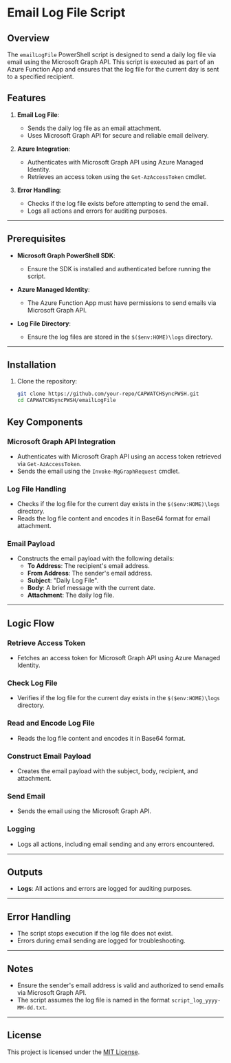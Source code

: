 # Email Log File Script

## Overview

The `emailLogFile` PowerShell script is designed to send a daily log file via email using the Microsoft Graph API. This script is executed as part of an Azure Function App and ensures that the log file for the current day is sent to a specified recipient.

## Features

1. **Email Log File**:
   - Sends the daily log file as an email attachment.
   - Uses Microsoft Graph API for secure and reliable email delivery.

2. **Azure Integration**:
   - Authenticates with Microsoft Graph API using Azure Managed Identity.
   - Retrieves an access token using the `Get-AzAccessToken` cmdlet.

3. **Error Handling**:
   - Checks if the log file exists before attempting to send the email.
   - Logs all actions and errors for auditing purposes.

---

## Prerequisites

- **Microsoft Graph PowerShell SDK**:
  - Ensure the SDK is installed and authenticated before running the script.

- **Azure Managed Identity**:
  - The Azure Function App must have permissions to send emails via Microsoft Graph API.

- **Log File Directory**:
  - Ensure the log files are stored in the `$($env:HOME)\logs` directory.

---

## Installation

1. Clone the repository:
   ```bash
   git clone https://github.com/your-repo/CAPWATCHSyncPWSH.git
   cd CAPWATCHSyncPWSH/emailLogFile

## Key Components

### Microsoft Graph API Integration
- Authenticates with Microsoft Graph API using an access token retrieved via `Get-AzAccessToken`.
- Sends the email using the `Invoke-MgGraphRequest` cmdlet.

### Log File Handling
- Checks if the log file for the current day exists in the `$($env:HOME)\logs` directory.
- Reads the log file content and encodes it in Base64 format for email attachment.

### Email Payload
- Constructs the email payload with the following details:
  - **To Address**: The recipient's email address.
  - **From Address**: The sender's email address.
  - **Subject**: "Daily Log File".
  - **Body**: A brief message with the current date.
  - **Attachment**: The daily log file.

---

## Logic Flow

### Retrieve Access Token
- Fetches an access token for Microsoft Graph API using Azure Managed Identity.

### Check Log File
- Verifies if the log file for the current day exists in the `$($env:HOME)\logs` directory.

### Read and Encode Log File
- Reads the log file content and encodes it in Base64 format.

### Construct Email Payload
- Creates the email payload with the subject, body, recipient, and attachment.

### Send Email
- Sends the email using the Microsoft Graph API.

### Logging
- Logs all actions, including email sending and any errors encountered.

---

## Outputs

- **Logs**: All actions and errors are logged for auditing purposes.

---

## Error Handling

- The script stops execution if the log file does not exist.
- Errors during email sending are logged for troubleshooting.

---

## Notes

- Ensure the sender's email address is valid and authorized to send emails via Microsoft Graph API.
- The script assumes the log file is named in the format `script_log_yyyy-MM-dd.txt`.

---

## License

This project is licensed under the [MIT License](LICENSE).